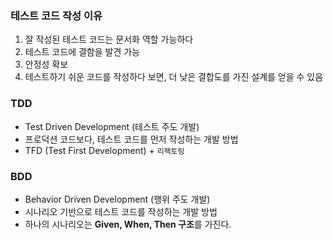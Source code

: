 ### 테스트 코드 작성 이유

1. 잘 작성된 테스트 코드는 문서화 역할 가능하다
2. 테스트 코드에 결함을 발견 가능
3. 안정성 확보
4. 테스트하기 쉬운 코드를 작성하다 보면, 더 낮은 결합도를 가진 설계를 얻을 수 있음

### TDD

- Test Driven Development (테스트 주도 개발)
- 프로덕션 코드보다, 테스트 코드를 먼저 작성하는 개발 방법
- TFD (Test First Development) + `리팩토링`

### BDD

- Behavior Driven Development (행위 주도 개발)
- 시나리오 기반으로 테스트 코드를 작성하는 개발 방법
- 하나의 시나리오는 **Given, When, Then 구조**를 가진다.